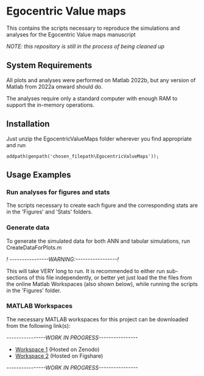 # Egocentric Value maps
This contains the scripts necessary to reproduce the simulations and analyses for the Egocentric Value maps manuscript

*NOTE: this repository is still in the process of being cleaned up*

## System Requirements
All plots and analyses were performed on Matlab 2022b, but any version of Matlab from 2022a onward should do.

The analyses require only a standard computer with enough RAM to support the in-memory operations.

## Installation
Just unzip the EgocentricValueMaps folder wherever you find appropriate and run
```
addpath(genpath('chosen_filepath\EgocentricValueMaps'));
```

## Usage Examples

### Run analyses for figures and stats
The scripts necessary to create each figure and the corresponding stats are in the 'Figures' and 'Stats' folders. 

### Generate data
To generate the simulated data for both ANN and tabular simulations, run CreateDataForPlots.m

*! ----------------WARNING:-----------------!*

This will take VERY long to run. It is recommended to either run sub-sections of this file independently, or better yet just load the the files from the online Matlab Workspaces (also shown below), while running the scripts in the 'Figures' folder. 


### MATLAB Workspaces
The necessary MATLAB workspaces for this project can be downloaded from the following link(s):

*----------------WORK IN PROGRESS----------------*

- [Workspace 1](https://zenodo.org/record/XXXX) (Hosted on Zenodo)
- [Workspace 2](https://figshare.com/articles/dataset/YYYY) (Hosted on Figshare)

*----------------WORK IN PROGRESS----------------*

